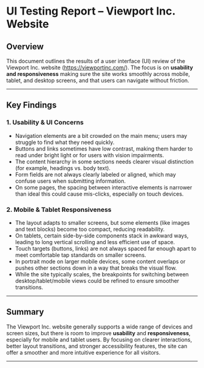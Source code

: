 # UI Testing Report – Viewport Inc. Website

## Overview  
This document outlines the results of a user interface (UI) review of the Viewport Inc. website (https://viewportinc.com/). The focus is on **usability and responsiveness** making sure the site works smoothly across mobile, tablet, and desktop screens, and that users can navigate without friction.

---

## Key Findings  
### 1. Usability & UI Concerns  
- Navigation elements are a bit crowded on the main menu; users may struggle to find what they need quickly.  
- Buttons and links sometimes have low contrast, making them harder to read under bright light or for users with vision impairments.  
- The content hierarchy in some sections needs clearer visual distinction (for example, headings vs. body text).  
- Form fields are not always clearly labeled or aligned, which may confuse users when submitting information.  
- On some pages, the spacing between interactive elements is narrower than ideal this could cause mis-clicks, especially on touch devices.

### 2. Mobile & Tablet Responsiveness  
- The layout adapts to smaller screens, but some elements (like images and text blocks) become too compact, reducing readability.  
- On tablets, certain side-by-side components stack in awkward ways, leading to long vertical scrolling and less efficient use of space.  
- Touch targets (buttons, links) are not always spaced far enough apart to meet comfortable tap standards on smaller screens.  
- In portrait mode on larger mobile devices, some content overlaps or pushes other sections down in a way that breaks the visual flow.  
- While the site typically scales, the breakpoints for switching between desktop/tablet/mobile views could be refined to ensure smoother transitions.

---


## Summary  
The Viewport Inc. website generally supports a wide range of devices and screen sizes, but there is room to improve **usability** and **responsiveness**, especially for mobile and tablet users. By focusing on clearer interactions, better layout transitions, and stronger accessibility features, the site can offer a smoother and more intuitive experience for all visitors.

---

